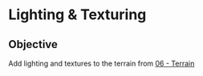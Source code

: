 # Lighting & Texturing
## Objective
  Add lighting and textures to the terrain from [06 - Terrain](https://github.com/RuiArmada/CG/tree/main/06%20-%20Terrain)
